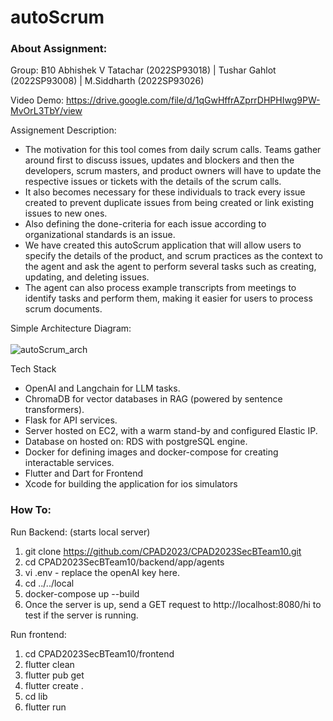 # autoScrum


### About Assignment:
Group: B10  Abhishek V Tatachar (2022SP93018) | Tushar Gahlot (2022SP93008) | M.Siddharth (2022SP93026)

Video Demo: https://drive.google.com/file/d/1qGwHffrAZprrDHPHIwg9PW-MvOrL3TbY/view

Assignement Description: 
- The motivation for this tool comes from daily scrum calls. Teams gather around first to discuss issues, updates and blockers and then the developers, scrum masters, and product owners will have to update the respective issues or tickets with the details of the scrum calls.
- It also becomes necessary for these individuals to track every issue created to prevent duplicate issues from being created or link existing issues to new ones.
- Also defining the done-criteria for each issue according to organizational standards is an issue.
- We have created this autoScrum application that will allow users to specify the details of the product, and scrum practices as the context to the agent and ask the agent to perform several tasks such as creating, updating, and deleting issues.
- The agent can also process example transcripts from meetings to identify tasks and perform them, making it easier for users to process scrum documents.

Simple Architecture Diagram: <br><br>
![autoScrum_arch](https://github.com/CPAD2023/CPAD2023SecBTeam10/assets/66842711/1535bbb9-10fa-4d38-a35f-d5f8ccd1df69)


Tech Stack
- OpenAI and Langchain for LLM tasks.
- ChromaDB for vector databases in RAG (powered by sentence transformers).
- Flask for API services.
- Server hosted on EC2, with a warm stand-by and configured Elastic IP.
- Database on hosted on: RDS with postgreSQL engine.
- Docker for defining images and docker-compose for creating interactable services.
- Flutter and Dart for Frontend
- Xcode for building the application for ios simulators


### How To:
Run Backend: (starts local server)
1. git clone https://github.com/CPAD2023/CPAD2023SecBTeam10.git
2. cd CPAD2023SecBTeam10/backend/app/agents
3. vi .env - replace the openAI key here.
4. cd ../../local
5. docker-compose up --build
6. Once the server is up, send a GET request to http://localhost:8080/hi to test if the server is running.

Run frontend:
1. cd CPAD2023SecBTeam10/frontend
2. flutter clean
3. flutter pub get
4. flutter create .
5. cd lib
6. flutter run
